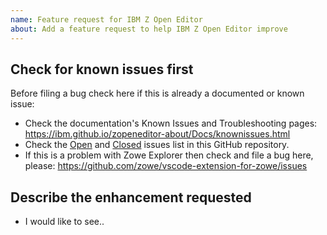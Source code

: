 ```yaml
---
name: Feature request for IBM Z Open Editor
about: Add a feature request to help IBM Z Open Editor improve
---
```


<!-- Search for existing issues to avoid duplication -->

## Check for known issues first

Before filing a bug check here if this is already a documented or known issue:

- Check the documentation's Known Issues and Troubleshooting pages: <https://ibm.github.io/zopeneditor-about/Docs/knownissues.html>
- Check the [Open](https://github.com/IBM/zopeneditor-about/issues) and [Closed](https://github.com/IBM/zopeneditor-about/issues?q=is%3Aissue+is%3Aclosed) issues list in this GitHub repository.
- If this is a problem with Zowe Explorer then check and file a bug here, please: <https://github.com/zowe/vscode-extension-for-zowe/issues>

<!-- Describe the feature you'd like. -->

## Describe the enhancement requested

- I would like to see..
